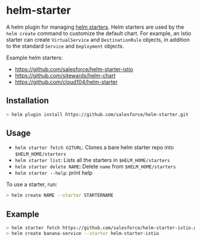 # helm-starter

A helm plugin for managing [helm starters](https://helm.sh/docs/developing_charts/#chart-starter-packs). Helm starters
are used by the `helm create` command to customize the default chart. For example, an Istio starter can create
`VirtualService` and `DestinationRule` objects, in addition to the standard `Service` and `Deployment` objects.

Example helm starters:

* <https://github.com/salesforce/helm-starter-istio>
* <https://github.com/sitewards/helm-chart>
* <https://github.com/cloud104/helm-starter>

## Installation

```sh
> helm plugin install https://github.com/salesforce/helm-starter.git
```

## Usage

* `helm starter fetch GITURL`: Clones a bare helm starter repo into `$HELM_HOME/starters`
* `helm starter list`: Lists all the starters in `$HELM_HOME/starters`
* `helm starter delete NAME`: Delete `name` from `$HELM_HOME/starters`
* `helm starter --help`: print help

To use a starter, run:

```sh
> helm create NAME --starter STARTERNAME
```

## Example

```sh
> helm starter fetch https://github.com/salesforce/helm-starter-istio.git
> helm create banana-service --starter helm-starter-istio
```